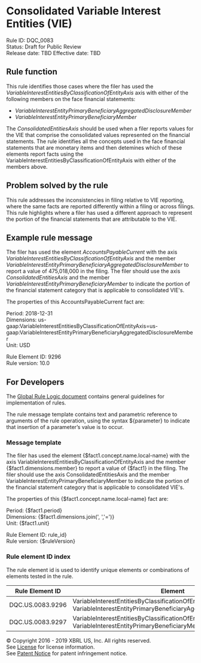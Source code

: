 # Consolidated Variable Interest Entities (VIE)
Rule ID: DQC_0083  
Status: Draft for Public Review  
Release date: TBD
Effective date: TBD   

## Rule function  
This rule identifies those cases where the filer has used the _VariableInterestEntitiesByClassificationOfEntityAxis_ axis with either of the following members on the face financial statements:

*   _VariableInterestEntityPrimaryBeneficiaryAggregatedDisclosureMember_
*   _VariableInterestEntityPrimaryBeneficiaryMember_

The _ConsolidatedEntitiesAxis_ should be used when a filer reports values for the VIE that comprise the consolidated values represented on the financial statements. The rule identifies all the concepts used in the face financial statements that are monetary items and then detemines which of these elements report facts using the VariableInterestEntitiesByClassificationOfEntityAxis with either of the members above.  

## Problem solved by the rule
This rule addresses the inconsistencies in filing relative to VIE reporting, where the same facts are reported differently within a filing or across filings. This rule highlights where a filer has used a different approach to represent the portion of the financial statements that are attributable to the VIE. 

## Example rule message
The filer has used the element _AccountsPayableCurrent_ with the axis _VariableInterestEntitiesByClassificationOfEntityAxis_ and the member _VariableInterestEntityPrimaryBeneficiaryAggregatedDisclosureMember_ to report a value of 475,018,000 in the filing. The filer should use the axis _ConsolidatedEntitiesAxis_ and the member _VariableInterestEntityPrimaryBeneficiaryMember_ to indicate the portion of the financial statement category that is applicable to consolidated VIE's.  

The properties of this AccountsPayableCurrent fact are:

Period: 2018-12-31  
Dimensions: us-gaap:VariableInterestEntitiesByClassificationOfEntityAxis=us-gaap:VariableInterestEntityPrimaryBeneficiaryAggregatedDisclosureMember  
Unit: USD

Rule Element ID: 9296  
Rule version: 10.0

## For Developers
The [Global Rule Logic document](https://github.com/DataQualityCommittee/dqc_us_rules/blob/master/docs/GlobalRuleLogic.md) contains general guidelines for implementation of rules.  

The rule message template contains text and parametric reference to arguments of the rule operation, using the syntax ${parameter} to indicate that insertion of a parameter’s value is to occur.  

### Message template
The filer has used the element {$fact1.concept.name.local-name} with the axis VariableInterestEntitiesByClassificationOfEntityAxis and the member {$fact1.dimensions.member} to report a value of {$fact1} in the filing. The filer should use the axis ConsolidatedEntitiesAxis and the member VariableInterestEntityPrimaryBeneficiaryMember to indicate the portion of the financial statement category that is applicable to consolidated VIE's.  

The properties of this {$fact1.concept.name.local-name} fact are:

Period: {$fact1.period}  
Dimensions: {$fact1.dimensions.join(', ','=')}  
Unit: {$fact1.unit}

Rule Element ID: rule_id}  
Rule version: {$ruleVersion}

### Rule element ID index 
The rule element id is used to identify unique elements or combinations of elements tested in the rule. 

|Rule Element ID|Element|
|--------|--------|
|DQC.US.0083.9296|VariableInterestEntitiesByClassificationOfEntityAxis = VariableInterestEntityPrimaryBeneficiaryAggregatedDisclosureMember|
|DQC.US.0083.9297|VariableInterestEntitiesByClassificationOfEntityAxis = VariableInterestEntityPrimaryBeneficiaryMember|

© Copyright 2016 - 2019 XBRL US, Inc. All rights reserved.   
See [License](https://xbrl.us/dqc-license) for license information.  
See [Patent Notice](https://xbrl.us/dqc-patent) for patent infringement notice.  
